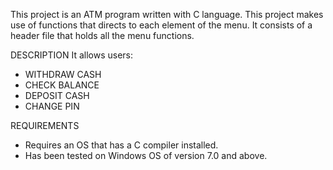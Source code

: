 This project is an ATM program written with C language. This project makes use of functions that directs to each element of the menu. It consists of a header file that holds all the menu functions. 

DESCRIPTION 
It allows users:
- WITHDRAW CASH
- CHECK BALANCE
- DEPOSIT CASH
- CHANGE PIN

REQUIREMENTS
- Requires an OS that has a C compiler installed.
- Has been tested on Windows OS of version 7.0 and above.
